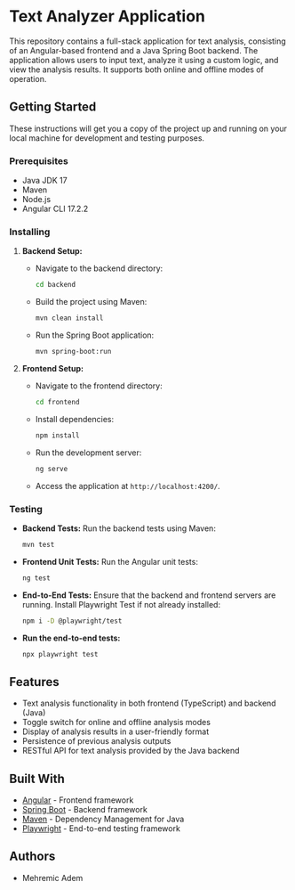 # Text Analyzer Application

This repository contains a full-stack application for text analysis, consisting of an Angular-based frontend and a Java Spring Boot backend. The application allows users to input text, analyze it using a custom logic, and view the analysis results. It supports both online and offline modes of operation.

## Getting Started

These instructions will get you a copy of the project up and running on your local machine for development and testing purposes.

### Prerequisites

- Java JDK 17
- Maven
- Node.js
- Angular CLI 17.2.2

### Installing

1. **Backend Setup:**
   - Navigate to the backend directory:
     ```bash
     cd backend
     ```
   - Build the project using Maven:
     ```bash
     mvn clean install
     ```
   - Run the Spring Boot application:
     ```bash
     mvn spring-boot:run
     ```

2. **Frontend Setup:**
   - Navigate to the frontend directory:
     ```bash
     cd frontend
     ```
   - Install dependencies:
     ```bash
     npm install
     ```
   - Run the development server:
     ```bash
     ng serve
     ```
   - Access the application at `http://localhost:4200/`.

### Testing

- **Backend Tests:**
  Run the backend tests using Maven:
  ```bash
  mvn test

- **Frontend Unit Tests:**
  Run the Angular unit tests:
  ```bash
  ng test

- **End-to-End Tests:**
  Ensure that the backend and frontend servers are running. Install Playwright Test if not already installed:
  ```bash
  npm i -D @playwright/test

- **Run the end-to-end tests:**
  
  ```bash
  npx playwright test

## Features

- Text analysis functionality in both frontend (TypeScript) and backend (Java)
- Toggle switch for online and offline analysis modes
- Display of analysis results in a user-friendly format
- Persistence of previous analysis outputs
- RESTful API for text analysis provided by the Java backend

## Built With

- [Angular](https://angular.io/) - Frontend framework
- [Spring Boot](https://spring.io/projects/spring-boot) - Backend framework
- [Maven](https://maven.apache.org/) - Dependency Management for Java
- [Playwright](https://playwright.dev/) - End-to-end testing framework

## Authors

- Mehremic Adem

